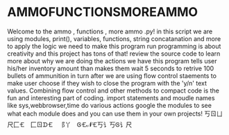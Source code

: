 # AMMOFUNCTIONSMOREAMMO


Welcome to the ammo , functions , more ammo .py! in this script we are using modules, print(), variables, functions,
string concatanation and more to apply the logic we need to make this program run programming is about creativity and
this project has tons of that! review the source code to learn more about why we are doing the actions we have
this program tells user his/her inventory amount than makes them wait 5 seconds to retrive 100 bullets of ammunition
in turn after we are using flow control staements to make user choose if they wish to close the program with the
'y/n' text values. Combining flow control and other methods to compact code is the fun and interesting part of coding.
import statements and moudle names like sys,webbrowser,time do various actions google the modules to see what each module does
and you can use them in your own projects!
丂ㄖㄩ尺⼕🝗 ⼕ㄖᗪ🝗 ⻏丫 Ꮆ🝗𝓝🝗丂讠丂Ꮆ讠尺
